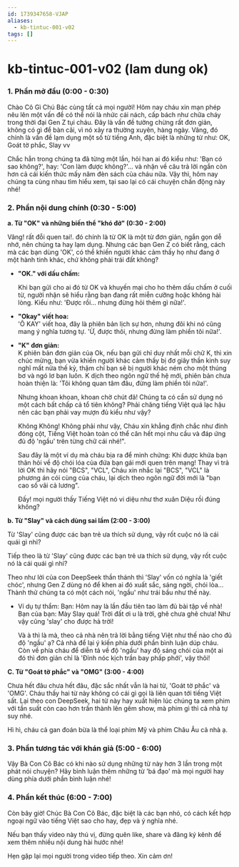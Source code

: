 ```yaml
---
id: 1739347658-VJAP
aliases:
  - kb-tintuc-001-v02
tags: []
---
```


# kb-tintuc-001-v02 (lam dung ok)

### **1. Phần mở đầu (0:00 - 0:30)**
Chào Cô Gì Chú Bác cùng tất cả mọi người! Hôm nay cháu xin mạn phép nêu lên một vấn đề có thể nói là nhức cái nách, cấp bách như chữa cháy trong thời đại Gen Z tụi cháu. Đây là vấn đề tưởng chừng rất đơn giản, không có gì để bàn cãi, vì nó xảy ra thường xuyên, hàng ngày. Vâng, đó chính là vấn đề lạm dụng một số từ tiếng Anh, đặc biệt là những từ như: OK, Goát tờ phắc, Slay vv

Chắc hẳn trong chúng ta đã từng một lần, hỏi han ai đó kiểu như: 'Bạn có sao không?', hay: 'Con làm được không?'... và nhận về câu trả lời ngắn còn hơn cả cái kiến thức mấy năm đèn sách của cháu nữa. Vậy thì, hôm nay chúng ta cùng nhau tìm hiểu xem, tại sao lại có cái chuyện chấn động này nhé!

### **2. Phần nội dung chính (0:30 - 5:00)**

**a. Từ "OK" và những biến thể "khó đỡ" (0:30 - 2:00)**  

Vâng! rất đỗi quen tai!. đó chính là từ OK là một từ đơn giản, ngắn gọn dễ nhớ, nên chúng ta hay lạm dụng. Nhưng các bạn Gen Z có biết rằng, cách mà các bạn dùng 'OK', có thể khiến người khác cảm thấy họ như đang ở một hành tinh khác, chứ không phải trái đất không?

- **"OK." với dấu chấm:**  

  Khi bạn gửi cho ai đó từ OK và khuyến mại cho ho thêm dấu chấm ở cuối từ, người nhận sẽ hiểu rằng bạn đang rất miễn cưỡng hoặc không hài lòng. Kiểu như: 'Được rồi... nhưng đừng hỏi thêm gì nữa!'.
  
- **"Okay" viết hoa:**  
  'Ô KAY' viết hoa, đây là phiên bản lịch sự hơn, nhưng đôi khi nó cũng mang ý nghĩa tương tự. 'Ừ, được thôi, nhưng đừng làm phiền tôi nữa!'.
  
- **"K" đơn giản:**  
  K phiên bản đơn giản của Ok, nếu bạn gửi chỉ duy nhất mỗi chữ K, thì xin chúc mừng, bạn vừa khiến người khác cảm thấy bị đơ giây thần kinh suy nghĩ mất nửa thế kỷ, thậm chí bạn sẽ bị người khác ném cho một thúng bơ và ngó lơ bạn luôn. K dịch theo ngôn ngữ thế hệ mới, phiên bản chưa hoàn thiện là: 'Tôi không quan tâm đâu, đừng làm phiền tôi nữa!'.

  Nhưng khoan khoan, khoan chờ chút đã! Chúng ta có cần sử dụng nó một cách bất chấp cả tổ tiên không? Phải chăng tiếng Việt quá lạc hậu nên các bạn phải vay mượn đủ kiểu như vậy?

  Không Không! Không phải như vậy, Cháu xin khẳng định chắc như đinh đóng cột, Tiếng Việt hoàn toàn có thể cân hết mọi nhu cầu và đáp ứng đủ độ 'ngầu' trên từng chữ cái nhé!".

  Sau đây là một ví dụ mà cháu bịa ra để minh chứng:
  Khi được khứa bạn thân hỏi về độ chói lóa của đứa bạn gái mới quen trên mạng! Thay vì trả lời OK thì hãy nói "BCS", "VCL", Cháu xin nhắc lại "BCS", "VCL" là phương án cói cùng của cháu, lại dịch theo ngôn ngữ đời mới là "bạn cao số vãi cả lương".

  Đấy! mọi người thấy Tiếng Việt nó vi diệu như thơ xuân Diệu rồi đúng không?

**b. Từ "Slay" và cách dùng sai lầm (2:00 - 3:00)**  

Từ 'Slay' cũng được các bạn trẻ ưa thích sử dụng, vậy rốt cuộc nó là cái quái gì nhỉ?

Tiếp theo là  từ 'Slay' cũng được các bạn trẻ ưa thích sử dụng, vậy rốt cuộc nó là cái quái gì nhỉ?

Theo như lời của con DeepSeek thần thánh thì 'Slay' vốn có nghĩa là 'giết chóc', nhưng Gen Z dùng nó để khen ai đó xuất sắc, sáng ngời, chói lòa... Thành thử chúng ta có một cách nói, 'ngầu' như trái bầu như thế này.

- Ví dụ tự thẩm:
  Bạn: Hôm nay là lần đầu tiên tao làm đủ bài tập về nhà!
  Bạn của bạn: Mày Slay quá! 
  Trời  đất ơi u là trời, ghê chưa ghê chưa!
  Như vậy cũng 'slay' cho được hả trời!

  Và à thì là mà, theo cả nhà nên trả lời bằng tiếng Việt như thế nào cho đủ độ 'ngầu' ạ? Cả nhà để lại ý kiến phía dưới phần bình luận dúp cháu. Còn về phía cháu để diễn tả về độ 'ngầu' hay độ sáng chói của một ai đó thì đơn giản chỉ là 'Đỉnh nóc kịch trần bay phấp phới', vậy thôi!

**C. Từ "Goát tờ phắc" và "OMG" (3:00 - 4:00)**  
 
Chưa hết đâu chưa hết đâu, đặc sắc nhất vẫn là hai từ, 'Goát tờ phắc' và 'OMG'. Cháu thấy hai từ này không có cái gì gọi là liên quan tới tiếng Việt sất. Lại theo con DeepSeek, hai từ này hay xuất hiện lúc chúng ta xem phim với tần suất còn cao hơn trấn thành lên gêm show, mà phim gì thì cả nhà tự suy nhé.

Hì hì, cháu cả gan đoán bừa là thể loại phim Mỹ và phim Châu Âu cả nhà ạ.

### **3. Phần tương tác với khán giả (5:00 - 6:00)**  

Vậy Bà Con Cô Bác có khi nào sử dụng những từ này hơn 3 lần trong một phát nói chuyện? Hãy bình luận thêm những từ 'bá đạo' mà mọi người hay dùng phía dưới phần bình luận nhé!

### **4. Phần kết thúc (6:00 - 7:00)**  

Còn bây giờ! Chúc Bà Con Cô Bác, đặc biệt là các bạn nhỏ, có cách kết hợp ngoại ngữ vào tiếng Việt sao cho hay, đẹp và ý nghĩa nhé. 

Nếu bạn thấy video này thú vị, đừng quên like, share và đăng ký kênh để xem thêm nhiều nội dung hài hước nhé!

Hẹn gặp lại mọi người trong video tiếp theo.  Xin cảm ơn!

